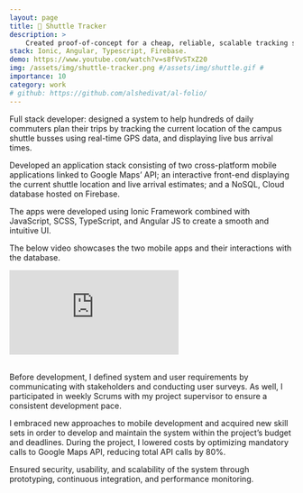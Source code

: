 ```yaml
---
layout: page
title: 📍 Shuttle Tracker
description: >
    Created proof-of-concept for a cheap, reliable, scalable tracking system for the campus shuttle. The shuttle's location and projected arrival times are delivered to commuters.
stack: Ionic, Angular, Typescript, Firebase.
demo: https://www.youtube.com/watch?v=s8fVvSTxZ20
img: /assets/img/shuttle-tracker.png #/assets/img/shuttle.gif #
importance: 10
category: work
# github: https://github.com/alshedivat/al-folio/
---
```


Full stack developer: designed a system to help hundreds of daily commuters plan their trips by tracking the current location of the campus shuttle busses using real-time GPS data, and displaying live bus arrival times. 

Developed an application stack consisting of two cross-platform mobile applications linked to Google Maps’ API; an interactive front-end displaying the current shuttle location and live arrival estimates; and a NoSQL, Cloud database hosted on Firebase.

The apps were developed using Ionic Framework combined with JavaScript, SCSS, TypeScript, and Angular JS to create a smooth and intuitive UI. 

The below video showcases the two mobile apps and their interactions with the database.

<div class="video-container"> 
    <iframe src="https://www.youtube.com/embed/s8fVvSTxZ20" frameborder="0" allow="accelerometer; autoplay; clipboard-write; encrypted-media; gyroscope; picture-in-picture" allowfullscreen class="yt-video"></iframe>
 </div>

<br>

Before development, I defined system and user requirements by communicating with stakeholders and conducting user surveys. As well, I participated in weekly Scrums with my project supervisor to ensure a consistent development pace. 

I embraced new approaches to mobile development and acquired new skill sets in order to develop and maintain the system within the project’s budget and deadlines. During the project, I lowered costs by optimizing mandatory calls to Google Maps API, reducing total API calls by 80%. 

Ensured security, usability, and scalability of the system through prototyping, continuous integration, and performance monitoring. 

